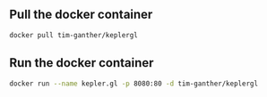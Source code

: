 ## Pull the docker container

```bash
docker pull tim-ganther/keplergl
```

## Run the docker container

```bash
docker run --name kepler.gl -p 8080:80 -d tim-ganther/keplergl
```
